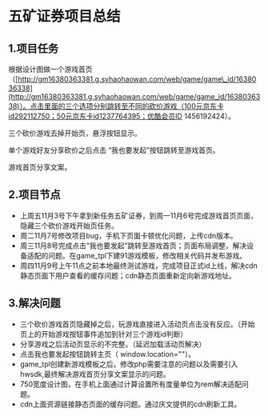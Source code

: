 # 五矿证券项目总结

## 1.项目任务

根据设计图做一个游戏首页（[http://gm16380363381.g.syhaohaowan.com/web/game/game\_id/1638036338](http://gm16380363381.g.syhaohaowan.com/web/game/game_id/1638036338)）。点击里面的三个选项分别跳转至不同的砍价游戏（100元京东卡id292112750；50元京东卡id1237764395；优酷会员ID 1456192424）。

三个砍价游戏去掉开始页，悬浮按钮显示。

单个游戏好友分享砍价之后点击  “我也要发起”按钮跳转至游戏首页。

游戏首页分享文案。

## 2.项目节点

* 上周五11月3号下午拿到新任务五矿证券，到周一11月6号完成游戏首页页面，隐藏三个砍价游戏开始页任务。
* 周二11月7号修改项目bug，手机下页面卡顿优化问题，上传cdn版本。
* 周三11月8号完成点击“我也要发起”跳转至游戏首页；页面布局调整，解决设备适配的问题。在game\_tpl下建91游戏模板，修改相关代码并发布游戏。
* 周四11月9号上午11点之前本地最终测试游戏，完成项目正式id上线，解决cdn静态页面下用户查看的缓存问题；cdn静态页面重新定向新游戏地址。

## 3.解决问题

* 三个砍价游戏首页隐藏掉之后，玩游戏直接进入活动页点击没有反应。（开始页上的开始游戏按钮事件追加到针对三个游戏id判断）
* 分享游戏之后活动页显示的不完整。（延迟加载活动页解决）
* 点击我也要发起按钮跳转主页（ window.location=""）。
* game\_tpl创建新游戏模板之后，修改php需要注意的问题以及需要引入hwsdk,最终解决游戏首页分享文案显示的问题。
* 750宽度设计图，在手机上面通过计算设置所有度量单位为rem解决适配问题。
* cdn上面资源链接静态页面的缓存问题。通过庆文提供的cdn刷新工具。



